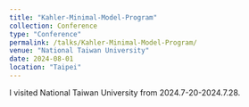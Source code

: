 ```yaml
---
title: "Kahler-Minimal-Model-Program"
collection: Conference
type: "Conference"
permalink: /talks/Kahler-Minimal-Model-Program/
venue: "National Taiwan University"
date: 2024-08-01
location: "Taipei"
---
```


I visited National Taiwan University from 2024.7-20-2024.7.28. 